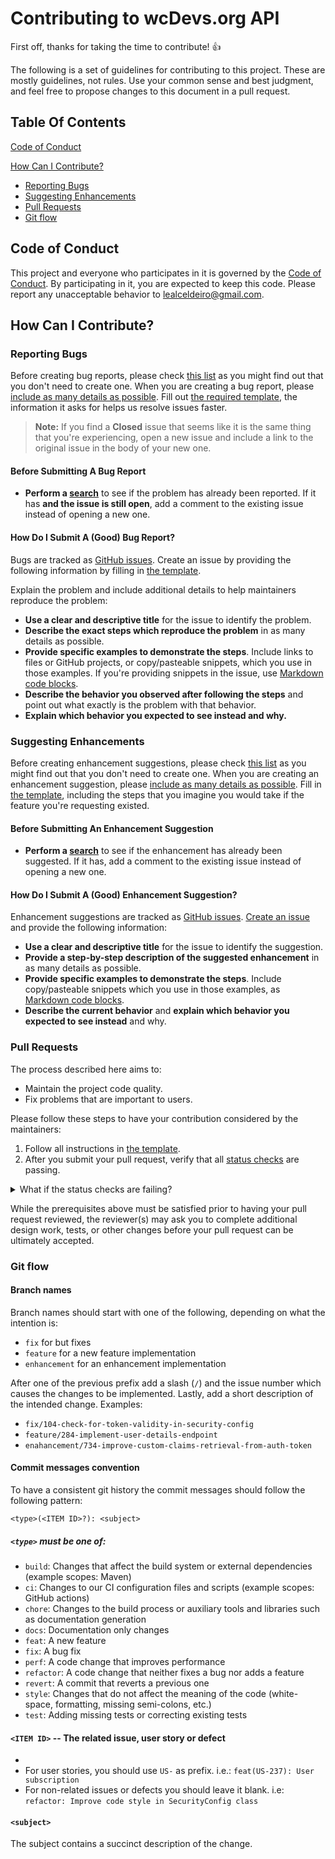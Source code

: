 # Contributing to wcDevs.org API

First off, thanks for taking the time to contribute! :+1:

The following is a set of guidelines for contributing to this project. These are mostly guidelines,
not rules. Use your common sense and best judgment, and feel free to propose changes to this
document in a pull request.

## Table Of Contents

[Code of Conduct](#code-of-conduct)
  
[How Can I Contribute?](#how-can-i-contribute)

* [Reporting Bugs](#reporting-bugs)
* [Suggesting Enhancements](#suggesting-enhancements)
* [Pull Requests](#pull-requests)
* [Git flow](#git-flow)

## Code of Conduct

This project and everyone who participates in it is governed by the
[Code of Conduct](CODE_OF_CONDUCT.md). By participating in it, you are expected to keep this code.
Please report any unacceptable behavior to [lealceldeiro@gmail.com](mailto:lealceldeiro@gmail.com).

## How Can I Contribute?

### Reporting Bugs

Before creating bug reports, please check [this list](#before-submitting-a-bug-report) as you might
find out that you don't need to create one. When you are creating a bug report, please
[include as many details as possible](#how-do-i-submit-a-good-bug-report). Fill out
[the required template](https://github.com/lealceldeiro/org.wcdevs.blog.core/issues/new?assignees=lealceldeiro&labels=bug&template=bug_report.yml&title=%5BBug%5D+),
the information it asks for helps us resolve issues faster.

> **Note:** If you find a **Closed** issue that seems like it is the same thing that you're
> experiencing, open a new issue and include a link to the original issue in the body of your new
> one.

#### Before Submitting A Bug Report

* **Perform a [search](https://github.com/lealceldeiro/org.wcdevs.blog.core/labels/bug)** to see if
the problem has already been reported. If it has **and the issue is still open**, add a comment to
the existing issue instead of opening a new one.

#### How Do I Submit A (Good) Bug Report?

Bugs are tracked as [GitHub issues](https://guides.github.com/features/issues/). Create an issue by
providing the following information by filling in
[the template](https://github.com/lealceldeiro/org.wcdevs.blog.core/issues/new?assignees=lealceldeiro&labels=bug&template=bug_report.yml&title=%5BBug%5D+).

Explain the problem and include additional details to help maintainers reproduce the problem:

* **Use a clear and descriptive title** for the issue to identify the problem.
* **Describe the exact steps which reproduce the problem** in as many details as possible.
* **Provide specific examples to demonstrate the steps**. Include links to files or GitHub projects,
or copy/pasteable snippets, which you use in those examples. If you're providing snippets in the
issue, use [Markdown code blocks](https://help.github.com/articles/markdown-basics/#multiple-lines).
* **Describe the behavior you observed after following the steps** and point out what exactly is the
problem with that behavior.
* **Explain which behavior you expected to see instead and why.**

### Suggesting Enhancements

Before creating enhancement suggestions, please check
[this list](#before-submitting-an-enhancement-suggestion) as you might find out that you don't need
to create one. When you are creating an enhancement suggestion, please
[include as many details as possible](#how-do-i-submit-a-good-enhancement-suggestion). Fill in
[the template](https://github.com/lealceldeiro/org.wcdevs.blog.core/issues/new?assignees=lealceldeiro&labels=feature&template=feature_request.yml&title=%5BFeature+Request%5D+),
including the steps that you imagine you would take if the feature you're requesting existed.

#### Before Submitting An Enhancement Suggestion

* **Perform a [search](https://github.com/lealceldeiro/org.wcdevs.blog.core/issues?q=is%3Aopen+label%3Aenhancement%2Cfeature)**
to see if the enhancement has already been suggested. If it has, add a comment to the existing issue
instead of opening a new one.

#### How Do I Submit A (Good) Enhancement Suggestion?

Enhancement suggestions are tracked as [GitHub issues](https://guides.github.com/features/issues/).
[Create an issue](https://github.com/lealceldeiro/org.wcdevs.blog.core/issues/new?assignees=lealceldeiro&labels=feature&template=feature_request.yml&title=%5BFeature+Request%5D+)
and provide the following information:

* **Use a clear and descriptive title** for the issue to identify the suggestion.
* **Provide a step-by-step description of the suggested enhancement** in as many details as
possible.
* **Provide specific examples to demonstrate the steps**. Include copy/pasteable snippets which you
use in those examples, as [Markdown code blocks](https://help.github.com/articles/markdown-basics/#multiple-lines).
* **Describe the current behavior** and **explain which behavior you expected to see instead** and
why.

### Pull Requests

The process described here aims to:

* Maintain the project code quality.
* Fix problems that are important to users.

Please follow these steps to have your contribution considered by the maintainers:

1. Follow all instructions in [the template](https://github.com/lealceldeiro/org.wcdevs.blog.core/blob/main/.github/pull_request_template.md).
2. After you submit your pull request, verify that all
[status checks](https://help.github.com/articles/about-status-checks/) are passing.
<details><summary>What if the
status checks are failing?</summary>If a status check is failing, and you believe that the failure
is not related to your change, please leave a comment on the pull request explaining why you believe
the failure is unrelated.</details>

While the prerequisites above must be satisfied prior to having your pull request reviewed, the
reviewer(s) may ask you to complete additional design work, tests, or other changes before your pull
request can be ultimately accepted.

### Git flow

#### Branch names

Branch names should start with one of the following, depending on what the intention is:

- `fix` for but fixes
- `feature` for a new feature implementation
- `enhancement` for an enhancement implementation

After one of the previous prefix add a slash (`/`) and the issue number which causes the changes to
be implemented. Lastly, add a short description of the intended change. Examples:

- `fix/104-check-for-token-validity-in-security-config`
- `feature/284-implement-user-details-endpoint`
- `enahancement/734-improve-custom-claims-retrieval-from-auth-token`

#### Commit messages convention

To have a consistent git history the commit messages should follow the following pattern:
```text
<type>(<ITEM ID>?): <subject>
```
##### `<type>` must be one of:

- `build`: Changes that affect the build system or external dependencies (example scopes: Maven)
- `ci`: Changes to our CI configuration files and scripts (example scopes: GitHub actions)
- `chore`: Changes to the build process or auxiliary tools and libraries such as documentation generation
- `docs`: Documentation only changes
- `feat`: A new feature
- `fix`: A bug fix
- `perf`: A code change that improves performance
- `refactor`: A code change that neither fixes a bug nor adds a feature
- `revert`: A commit that reverts a previous one
- `style`: Changes that do not affect the meaning of the code (white-space, formatting, missing semi-colons, etc.)
- `test`: Adding missing tests or correcting existing tests

#### `<ITEM ID>` -- The related issue, user story or defect
- 
- For user stories, you should use `US-` as prefix. i.e.: `feat(US-237): User subscription`
- For non-related issues or defects you should leave it blank. i.e:
`refactor: Improve code style in SecurityConfig class`

#### `<subject>`

The subject contains a succinct description of the change.
